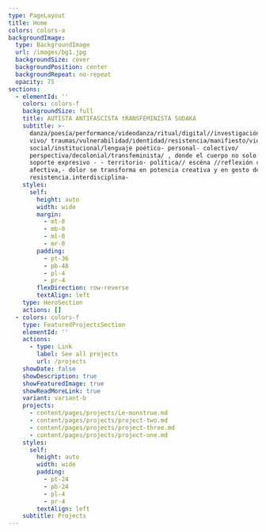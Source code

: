 ```yaml
---
type: PageLayout
title: Home
colors: colors-a
backgroundImage:
  type: BackgroundImage
  url: /images/bg1.jpg
  backgroundSize: cover
  backgroundPosition: center
  backgroundRepeat: no-repeat
  opacity: 75
sections:
  - elementId: ''
    colors: colors-f
    backgroundSize: full
    title: AUTISTA ANTIFASCISTA tRANSFEMINISTA SUDAKA
    subtitle: >-
      danza/poesía/performance/videodanza/ritual/digital//investigación//cruce//memoria/cuerpo/archivo
      vivo/ traumas/vulnerabilidad/identidad/resistencia/manifiesto/violencia
      social/institucional/lenguaje poético- personal- colectivo/
      perspectiva/decolonial/transfeminista/ , donde el cuerpo no solo es
      soporte expresivo - - territorio- política// escéna //reflexión crítica y
      afectiva,- dolor se transforma en potencia creativa y en gesto de
      resistencia.interdisciplina-
    styles:
      self:
        height: auto
        width: wide
        margin:
          - mt-0
          - mb-0
          - ml-0
          - mr-0
        padding:
          - pt-36
          - pb-48
          - pl-4
          - pr-4
        flexDirection: row-reverse
        textAlign: left
    type: HeroSection
    actions: []
  - colors: colors-f
    type: FeaturedProjectsSection
    elementId: ''
    actions:
      - type: Link
        label: See all projects
        url: /projects
    showDate: false
    showDescription: true
    showFeaturedImage: true
    showReadMoreLink: true
    variant: variant-b
    projects:
      - content/pages/projects/Le-monstrue.md
      - content/pages/projects/project-two.md
      - content/pages/projects/project-three.md
      - content/pages/projects/project-one.md
    styles:
      self:
        height: auto
        width: wide
        padding:
          - pt-24
          - pb-24
          - pl-4
          - pr-4
        textAlign: left
    subtitle: Projects
---
```


